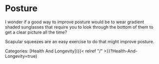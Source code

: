 # Posture

I wonder if a good way to improve posture would be to wear gradient shaded
sunglasses that require you to look through the bottom of them to get a clear
picture all the time?

Scapular squeezes are an easy exercise to do that might improve posture.

Categories:
[Health And Longevity]({{< relref "/" >}}?Health-And-Longevity=true)